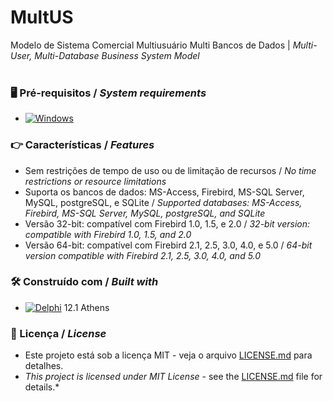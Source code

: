 # MultUS


Modelo de Sistema Comercial Multiusuário Multi Bancos de Dados | *Multi-User, Multi-Database Business System Model*
<br/>
<br/>
### 🖥️ Pré-requisitos / *System requirements*
*  [![Windows](https://img.shields.io/badge/Windows-0078D6?style=for-the-badge&logo=windows&logoColor=white)](https://www.microsoft.com/windows/)


### 👉 Características / *Features*
* Sem restrições de tempo de uso ou de limitação de recursos / *No time restrictions or resource limitations*
* Suporta os bancos de dados: MS-Access, Firebird, MS-SQL Server, MySQL, postgreSQL, e SQLite / *Supported databases: MS-Access, Firebird, MS-SQL Server, MySQL, postgreSQL, and SQLite*
* Versão 32-bit: compatível com Firebird 1.0, 1.5, e 2.0 / *32-bit version: compatible with Firebird 1.0, 1.5, and 2.0*
* Versão 64-bit: compatível com Firebird 2.1, 2.5, 3.0, 4.0, e 5.0 / *64-bit version compatible with Firebird 2.1, 2.5, 3.0, 4.0, and 5.0*


### 🛠️ Construído com / *Built with*
* [![Delphi](https://img.shields.io/badge/-Delphi-E62431?logo=delphi&logoColor=white&style=plastic)](https://www.embarcadero.com/products/delphi) 12.1 Athens


### 📄 Licença / *License*
* Este projeto está sob a licença MIT - veja o arquivo [LICENSE.md](https://github.com/laertemjr/MultUS/blob/main/LICENSE.md) para detalhes.
* *This project is licensed under MIT License* - see the [LICENSE.md](https://github.com/laertemjr/MultUS/blob/main/LICENSE.md) file for details.*
